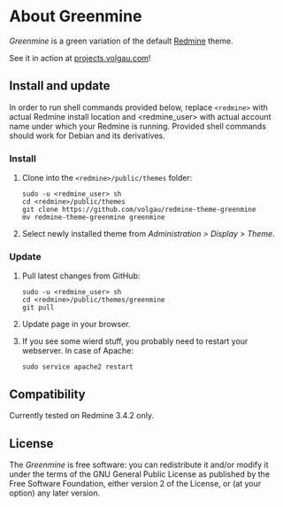 # About Greenmine

*Greenmine* is a green variation of the default [Redmine](http://www.redmine.org/) theme.

See it in action at [projects.volgau.com](http://projects.volgau.com)!

## Install and update

In order to run shell commands provided below, replace `<redmine>` with actual Redmine install location and <redmine_user> with actual account name under which your Redmine is running.
Provided shell commands should work for Debian and its derivatives.

### Install

1. Clone into the `<redmine>/public/themes` folder:

    ```Shell
    sudo -u <redmine_user> sh
    cd <redmine>/public/themes
    git clone https://github.com/volgau/redmine-theme-greenmine
    mv redmine-theme-greenmine greenmine
    ```

2. Select newly installed theme from *Administration &gt; Display &gt; Theme*.

### Update

1. Pull latest changes from GitHub:

    ```Shell
    sudo -u <redmine_user> sh
    cd <redmine>/public/themes/greenmine
    git pull
    ```

2. Update page in your browser.

3. If you see some wierd stuff, you probably need to restart your webserver. In case of Apache:

    ```Shell
    sudo service apache2 restart
    ```

## Compatibility

Currently tested on Redmine 3.4.2 only.

## License

The *Greenmine* is free software: you can redistribute it and/or modify it under the terms of the GNU General Public License as published by the Free Software Foundation, either version 2 of the License, or (at your option) any later version.
